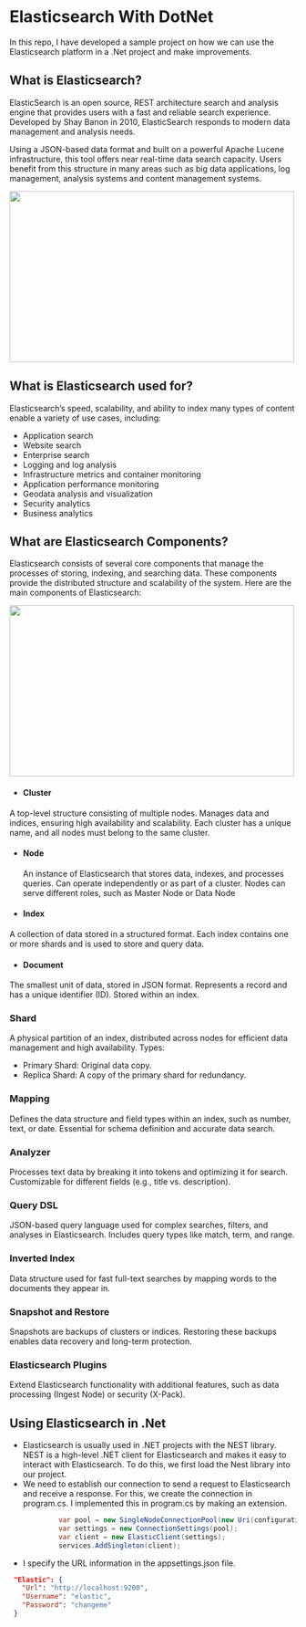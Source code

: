 # Elasticsearch With DotNet
In this repo, I have developed a sample project on how we can use the Elasticsearch platform in a .Net project and make improvements.

## What is Elasticsearch?
 ElasticSearch is an open source, REST architecture search and analysis engine that provides users with a fast and reliable search experience. Developed by Shay Banon in 2010, ElasticSearch responds to modern data management and analysis needs.

Using a JSON-based data format and built on a powerful Apache Lucene infrastructure, this tool offers near real-time data search capacity. Users benefit from this structure in many areas such as big data applications, log management, analysis systems and content management systems.

<img src="https://github.com/user-attachments/assets/647c4ffb-15a5-47e4-9bdd-d527b4f154ca" width="500" height="300">


## What is Elasticsearch used for?
Elasticsearch’s speed, scalability, and ability to index many types of content enable a variety of use cases, including:

- Application search
- Website search
- Enterprise search
- Logging and log analysis
- Infrastructure metrics and container monitoring
- Application performance monitoring
- Geodata analysis and visualization
- Security analytics
- Business analytics

## What are Elasticsearch Components?
Elasticsearch consists of several core components that manage the processes of storing, indexing, and searching data. These components provide the distributed structure and scalability of the system. Here are the main components of Elasticsearch:

<img src="https://github.com/user-attachments/assets/20119091-6ec1-44d3-83cc-f105ea28e1af" width="500" height="300">

 - #### Cluster
 A top-level structure consisting of multiple nodes. Manages data and indices, ensuring high availability and scalability. Each cluster has a unique name, and all nodes must belong to the same cluster.

- #### Node
  An instance of Elasticsearch that stores data, indexes, and processes queries. Can operate independently or as part of a cluster. Nodes can serve different roles, such as Master Node or Data Node

- ####  Index
 A collection of data stored in a structured format. Each index contains one or more shards and is used to store and query data.

- #### Document
The smallest unit of data, stored in JSON format. Represents a record and has a unique identifier (ID). Stored within an index.

### Shard
 A physical partition of an index, distributed across nodes for efficient data management and high availability. Types:
- Primary Shard: Original data copy.
- Replica Shard: A copy of the primary shard for redundancy.

### Mapping
  Defines the data structure and field types within an index, such as number, text, or date. Essential for schema definition and accurate data search.

 ### Analyzer
 Processes text data by breaking it into tokens and optimizing it for search. Customizable for different fields (e.g., title vs. description).
 
### Query DSL
 JSON-based query language used for complex searches, filters, and analyses in Elasticsearch. Includes query types like match, term, and range.

### Inverted Index
Data structure used for fast full-text searches by mapping words to the documents they appear in.

### Snapshot and Restore
 Snapshots are backups of clusters or indices. Restoring these backups enables data recovery and long-term protection.

### Elasticsearch Plugins
  Extend Elasticsearch functionality with additional features, such as data processing (Ingest Node) or security (X-Pack).

## Using Elasticsearch in .Net
- Elasticsearch is usually used in .NET projects with the NEST library. NEST is a high-level .NET client for Elasticsearch and makes it easy to interact with Elasticsearch. To do this, we first load the Nest library into our project.
- We need to establish our connection to send a request to Elasticsearch and receive a response. For this, we create the connection in program.cs. I implemented this in program.cs by making an extension.
```c#
            var pool = new SingleNodeConnectionPool(new Uri(configuration.GetSection("Elastic")["Url"]!));
            var settings = new ConnectionSettings(pool);
            var client = new ElasticClient(settings);
            services.AddSingleton(client);
```
 - I specify the URL information in the appsettings.json file.
 ```json
  "Elastic": {
    "Url": "http://localhost:9200",
    "Username": "elastic",
    "Password": "changeme"
  }


```
